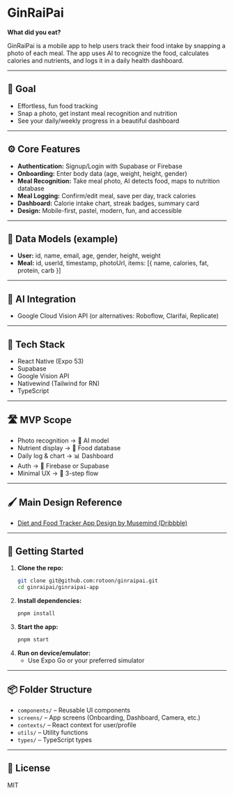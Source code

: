 # GinRaiPai

**What did you eat?**

GinRaiPai is a mobile app to help users track their food intake by snapping a photo of each meal. The app uses AI to recognize the food, calculates calories and nutrients, and logs it in a daily health dashboard.

---

## 🎯 Goal

- Effortless, fun food tracking
- Snap a photo, get instant meal recognition and nutrition
- See your daily/weekly progress in a beautiful dashboard

---

## ⚙️ Core Features

- **Authentication:** Signup/Login with Supabase or Firebase
- **Onboarding:** Enter body data (age, weight, height, gender)
- **Meal Recognition:** Take meal photo, AI detects food, maps to nutrition database
- **Meal Logging:** Confirm/edit meal, save per day, track calories
- **Dashboard:** Calorie intake chart, streak badges, summary card
- **Design:** Mobile-first, pastel, modern, fun, and accessible

---

## 🧱 Data Models (example)

- **User:** id, name, email, age, gender, height, weight
- **Meal:** id, userId, timestamp, photoUrl, items: [{ name, calories, fat, protein, carb }]

---

## 🤖 AI Integration

- Google Cloud Vision API (or alternatives: Roboflow, Clarifai, Replicate)

---

## 🧪 Tech Stack

- React Native (Expo 53)
- Supabase
- Google Vision API
- Nativewind (Tailwind for RN)
- TypeScript

---

## 🛣️ MVP Scope

- Photo recognition → 🧠 AI model
- Nutrient display → 🧾 Food database
- Daily log & chart → 📊 Dashboard
- Auth → 🔐 Firebase or Supabase
- Minimal UX → 📱 3-step flow

---

## 🖌️ Main Design Reference

- [Diet and Food Tracker App Design by Musemind (Dribbble)](https://dribbble.com/shots/19193291-Diet-and-Food-Tracker-App-Design)

---

## 🚀 Getting Started

1. **Clone the repo:**
   ```sh
   git clone git@github.com:rotoon/ginraipai.git
   cd ginraipai/ginraipai-app
   ```
2. **Install dependencies:**
   ```sh
   pnpm install
   ```
3. **Start the app:**
   ```sh
   pnpm start
   ```
4. **Run on device/emulator:**
   - Use Expo Go or your preferred simulator

---

## 📦 Folder Structure

- `components/` – Reusable UI components
- `screens/` – App screens (Onboarding, Dashboard, Camera, etc.)
- `contexts/` – React context for user/profile
- `utils/` – Utility functions
- `types/` – TypeScript types

---

## 📝 License

MIT
